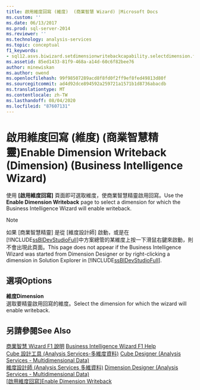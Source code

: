 ```yaml
---
title: 啟用維度回寫 (維度)  (商業智慧 Wizard) |Microsoft Docs
ms.custom: ''
ms.date: 06/13/2017
ms.prod: sql-server-2014
ms.reviewer: ''
ms.technology: analysis-services
ms.topic: conceptual
f1_keywords:
- sql12.asvs.biwizard.setdimensionwritebackcapability.selectdimension.f1
ms.assetid: 85ed1433-81f9-468a-a14d-60c6f82bee76
author: minewiskan
ms.author: owend
ms.openlocfilehash: 99f98507289acd8f8fd0f2ff9ef8fed49813d80f
ms.sourcegitcommit: ad4d92dce894592a259721a1571b1d8736abacdb
ms.translationtype: MT
ms.contentlocale: zh-TW
ms.lasthandoff: 08/04/2020
ms.locfileid: "87607131"
---
```

# <a name="enable-dimension-writeback-dimension-business-intelligence-wizard"></a><span data-ttu-id="552d7-102">啟用維度回寫 (維度) (商業智慧精靈)</span><span class="sxs-lookup"><span data-stu-id="552d7-102">Enable Dimension Writeback (Dimension) (Business Intelligence Wizard)</span></span>
  <span data-ttu-id="552d7-103">使用 **[啟用維度回寫]** 頁面即可選取維度，使商業智慧精靈啟用回寫。</span><span class="sxs-lookup"><span data-stu-id="552d7-103">Use the **Enable Dimension Writeback** page to select a dimension for which the Business Intelligence Wizard will enable writeback.</span></span>  
  
> [!NOTE]  
>  <span data-ttu-id="552d7-104">如果 [商業智慧精靈] 是從 [維度設計師] 啟動，或是在 [!INCLUDE[ssBIDevStudioFull](../includes/ssbidevstudiofull-md.md)]中方案總管的某維度上按一下滑鼠右鍵來啟動，則不會出現此頁面。</span><span class="sxs-lookup"><span data-stu-id="552d7-104">This page does not appear if the Business Intelligence Wizard was started from Dimension Designer or by right-clicking a dimension in Solution Explorer in [!INCLUDE[ssBIDevStudioFull](../includes/ssbidevstudiofull-md.md)].</span></span>  
  
## <a name="options"></a><span data-ttu-id="552d7-105">選項</span><span class="sxs-lookup"><span data-stu-id="552d7-105">Options</span></span>  
 <span data-ttu-id="552d7-106">**維度**</span><span class="sxs-lookup"><span data-stu-id="552d7-106">**Dimension**</span></span>  
 <span data-ttu-id="552d7-107">選取要精靈啟用回寫的維度。</span><span class="sxs-lookup"><span data-stu-id="552d7-107">Select the dimension for which the wizard will enable writeback.</span></span>  
  
## <a name="see-also"></a><span data-ttu-id="552d7-108">另請參閱</span><span class="sxs-lookup"><span data-stu-id="552d7-108">See Also</span></span>  
 <span data-ttu-id="552d7-109">[商業智慧 Wizard F1 說明](business-intelligence-wizard-f1-help.md) </span><span class="sxs-lookup"><span data-stu-id="552d7-109">[Business Intelligence Wizard F1 Help](business-intelligence-wizard-f1-help.md) </span></span>  
 <span data-ttu-id="552d7-110">[Cube 設計工具 &#40;Analysis Services-多維度資料&#41;](cube-designer-analysis-services-multidimensional-data.md) </span><span class="sxs-lookup"><span data-stu-id="552d7-110">[Cube Designer &#40;Analysis Services - Multidimensional Data&#41;](cube-designer-analysis-services-multidimensional-data.md) </span></span>  
 <span data-ttu-id="552d7-111">[維度設計師 &#40;Analysis Services 多維資料&#41;](dimension-designer-analysis-services-multidimensional-data.md) </span><span class="sxs-lookup"><span data-stu-id="552d7-111">[Dimension Designer &#40;Analysis Services - Multidimensional Data&#41;](dimension-designer-analysis-services-multidimensional-data.md) </span></span>  
 <span data-ttu-id="552d7-112">[[啟用維度回寫]](multidimensional-models/bi-wizard-enable-dimension-writeback.md)</span><span class="sxs-lookup"><span data-stu-id="552d7-112">[Enable Dimension Writeback](multidimensional-models/bi-wizard-enable-dimension-writeback.md)</span></span>  
  
  
